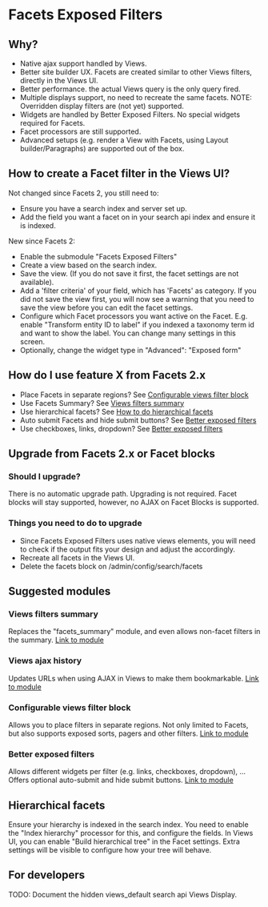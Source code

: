 # Facets Exposed Filters

## Why?

* Native ajax support handled by Views.
* Better site builder UX. Facets are created similar to other Views filters, directly in the Views UI.
* Better performance. the actual Views query is the only query fired.
* Multiple displays support, no need to recreate the same facets.
NOTE: Overridden display filters are (not yet) supported.
* Widgets are handled by Better Exposed Filters. No special widgets required for Facets.
* Facet processors are still supported.
* Advanced setups (e.g. render a View with Facets, using Layout builder/Paragraphs) are supported out of the box.


## How to create a Facet filter in the Views UI?

Not changed since Facets 2, you still need to:

  * Ensure you have a search index and server set up.
  * Add the field you want a facet on in your search api index and ensure it is indexed.

New since Facets 2:

  * Enable the submodule "Facets Exposed Filters"
  * Create a view based on the search index.
  * Save the view. (If you do not save it first, the facet settings are not available).
  * Add a 'filter criteria' of your field, which has 'Facets' as category. If you did not save the view first, you will now see a warning that you need to save the view before you can edit the facet settings.
  * Configure which Facet processors you want active on the Facet. E.g. enable "Transform entity ID to label" if you indexed a taxonomy term id and want to show the label. You can change many settings in this screen.
  * Optionally, change the widget type in "Advanced": "Exposed form"

## How do I use feature X from Facets 2.x

* Place Facets in separate regions? See [Configurable views filter block](#configurable-views-filter-block)
* Use Facets Summary? See [Views filters summary](#views-filters-summary)
* Use hierarchical facets? See [How to do hierarchical facets](#hierarchical-facets)
* Auto submit Facets and hide submit buttons? See [Better exposed filters](#better-exposed-filters)
* Use checkboxes, links, dropdown? See [Better exposed filters](#better-exposed-filters)


## Upgrade from Facets 2.x or Facet blocks

### Should I upgrade?

There is no automatic upgrade path. Upgrading is not required. Facet blocks will stay supported, however, no AJAX on Facet Blocks is supported.

### Things you need to do to upgrade

* Since Facets Exposed Filters uses native views elements, you will need to check if the output fits your design and adjust the accordingly.
* Recreate all facets in the Views UI.
* Delete the facets block on /admin/config/search/facets

## Suggested modules

### Views filters summary
Replaces the "facets_summary" module, and even allows non-facet filters in the summary.
[Link to module](https://www.drupal.org/project/views_filters_summary)

### Views ajax history
Updates URLs when using AJAX in Views to make them bookmarkable.
[Link to module](https://www.drupal.org/project/views_ajax_history)

### Configurable views filter block
Allows you to place filters in separate regions. Not only limited to Facets, but also supports exposed sorts, pagers and other filters.
[Link to module](https://www.drupal.org/project/configurable_views_filter_block)

### Better exposed filters
Allows different widgets per filter (e.g. links, checkboxes, dropdown), ...
Offers optional auto-submit and hide submit buttons.
[Link to module](https://www.drupal.org/project/better_exposed_filters)

## Hierarchical facets
Ensure your hierarchy is indexed in the search index. You need to enable the "Index hierarchy" processor for this, and configure the fields.
In Views UI, you can enable "Build hierarchical tree" in the Facet settings. Extra settings will be visible to configure how your tree will behave.

## For developers
TODO: Document the hidden views_default search api Views Display.
